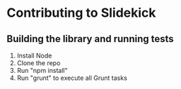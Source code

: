 # Contributing to Slidekick

## Building the library and running tests

1. Install Node
2. Clone the repo
3. Run "npm install"
4. Run "grunt" to execute all Grunt tasks